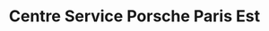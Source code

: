 ---
title: "Centre Service Porsche Paris Est"
url: /ferrieres-en-brie/centre-service-porsche-paris-est/
shop: voiture
---